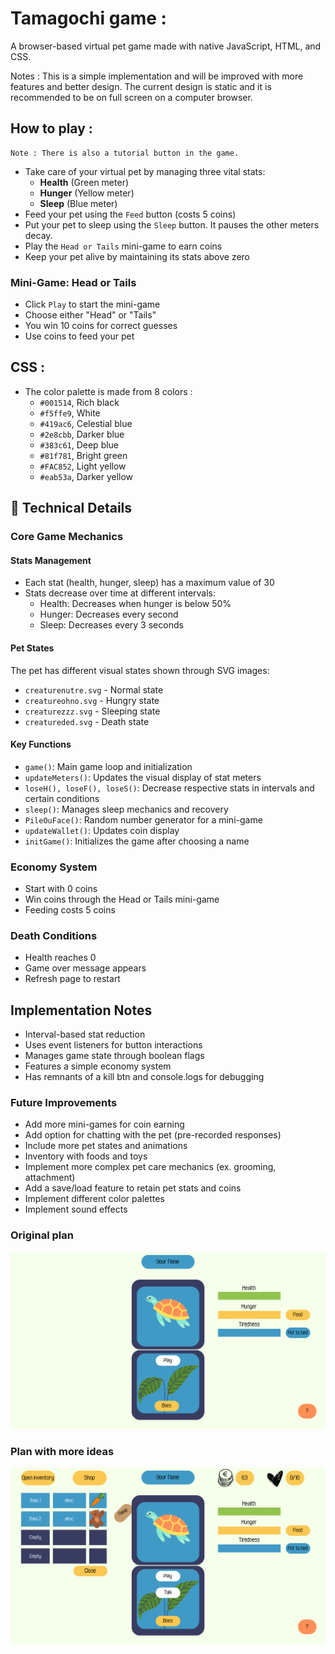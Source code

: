 # Tamagochi game :
A browser-based virtual pet game made with native JavaScript, HTML, and CSS.

Notes : This is a simple implementation and will be improved with more features and better design. The current design is static and it is recommended to be on full screen on a computer browser.

## How to play :
    Note : There is also a tutorial button in the game.
- Take care of your virtual pet by managing three vital stats:
  - **Health** (Green meter)
  - **Hunger** (Yellow meter)
  - **Sleep** (Blue meter)
- Feed your pet using the `Feed` button (costs 5 coins)
- Put your pet to sleep using the `Sleep` button. It pauses the other meters decay.
- Play the `Head or Tails` mini-game to earn coins
- Keep your pet alive by maintaining its stats above zero

### Mini-Game: Head or Tails
- Click `Play` to start the mini-game
- Choose either "Head" or "Tails"
- You win 10 coins for correct guesses
- Use coins to feed your pet

## CSS :
- The color palette is made from 8 colors :
  - `#001514`, Rich black
  - `#f5ffe9`, White
  - `#419ac6`, Celestial blue
  - `#2e8cbb`, Darker blue
  - `#383c61`, Deep blue
  - `#81f781`, Bright green
  - `#FAC852`, Light yellow
  - `#eab53a`, Darker yellow

## 🔧 Technical Details

### Core Game Mechanics

#### Stats Management
- Each stat (health, hunger, sleep) has a maximum value of 30
- Stats decrease over time at different intervals:
  - Health: Decreases when hunger is below 50%
  - Hunger: Decreases every second
  - Sleep: Decreases every 3 seconds

#### Pet States
The pet has different visual states shown through SVG images:
- `creaturenutre.svg` - Normal state
- `creatureohno.svg` - Hungry state
- `creaturezzz.svg` - Sleeping state
- `creatureded.svg` - Death state

#### Key Functions

- `game()`: Main game loop and initialization
- `updateMeters()`: Updates the visual display of stat meters
- `loseH(), loseF(), loseS()`: Decrease respective stats in intervals and certain conditions
- `sleep()`: Manages sleep mechanics and recovery
- `PileOuFace()`: Random number generator for a mini-game
- `updateWallet()`: Updates coin display
- `initGame()`: Initializes the game after choosing a name

### Economy System
- Start with 0 coins
- Win coins through the Head or Tails mini-game
- Feeding costs 5 coins

### Death Conditions
- Health reaches 0
- Game over message appears
- Refresh page to restart

## Implementation Notes
- Interval-based stat reduction
- Uses event listeners for button interactions
- Manages game state through boolean flags
- Features a simple economy system
- Has remnants of a kill btn and console.logs for debugging

### Future Improvements
- Add more mini-games for coin earning
- Add option for chatting with the pet (pre-recorded responses)
- Include more pet states and animations
- Inventory with foods and toys
- Implement more complex pet care mechanics (ex. grooming, attachment)
- Add a save/load feature to retain pet stats and coins
- Implement different color palettes
- Implement sound effects

### Original plan
![Maquette](maquette.png)

### Plan with more ideas
![MaquetteFuture](maquettev2.png)
